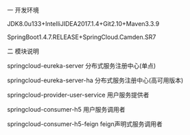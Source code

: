 一 开发环境

JDK8.0u133+IntelliJIDEA2017.1.4+Git2.10+Maven3.3.9

SpringBoot1.4.7.RELEASE+SpringCloud.Camden.SR7


二 模块说明

springcloud-eureka-server 分布式服务注册中心(单点)

springcloud-eureka-server-ha 分布式服务注册中心(高可用版本)

springcloud-provider-user-service 用户服务提供者

springcloud-consumer-h5 用户服务调用者

springcloud-consumer-h5-feign feign声明式服务调用者

